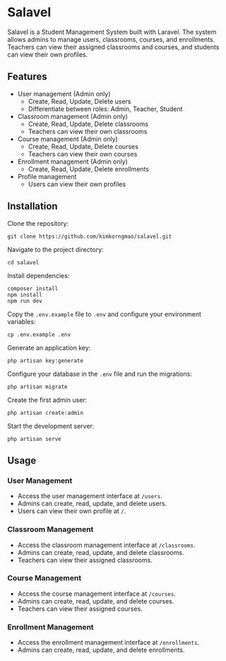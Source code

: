 # Salavel

Salavel is a Student Management System built with Laravel. The system allows admins to manage users, classrooms, courses, and enrollments. Teachers can view their assigned classrooms and courses, and students can view their own profiles.

## Features

- User management (Admin only)
  - Create, Read, Update, Delete users
  - Differentiate between roles: Admin, Teacher, Student
- Classroom management (Admin only)
  - Create, Read, Update, Delete classrooms
  - Teachers can view their own classrooms
- Course management (Admin only)
  - Create, Read, Update, Delete courses
  - Teachers can view their own courses
- Enrollment management (Admin only)
  - Create, Read, Update, Delete enrollments
- Profile management
  - Users can view their own profiles

## Installation

Clone the repository:
  ```shell
  git clone https://github.com/kimkorngmao/salavel.git
  ```
Navigate to the project directory:
  ```shell
  cd salavel
  ```
Install dependencies:
  ```shell
  composer install
  npm install
  npm run dev
  ```
Copy the `.env.example` file to `.env` and configure your environment variables:
  ```shell
  cp .env.example .env
  ```
Generate an application key:
  ```shell
  php artisan key:generate
  ```
Configure your database in the `.env` file and run the migrations:
  ```shell
  php artisan migrate
  ```

Create the first admin user:
  ```shell
  php artisan create:admin
  ```

Start the development server:
  ```shell
  php artisan serve
  ```

## Usage

### User Management

- Access the user management interface at `/users`.
- Admins can create, read, update, and delete users.
- Users can view their own profile at `/`.

### Classroom Management

- Access the classroom management interface at `/classrooms`.
- Admins can create, read, update, and delete classrooms.
- Teachers can view their assigned classrooms.

### Course Management

- Access the course management interface at `/courses`.
- Admins can create, read, update, and delete courses.
- Teachers can view their assigned courses.

### Enrollment Management

- Access the enrollment management interface at `/enrollments`.
- Admins can create, read, update, and delete enrollments.